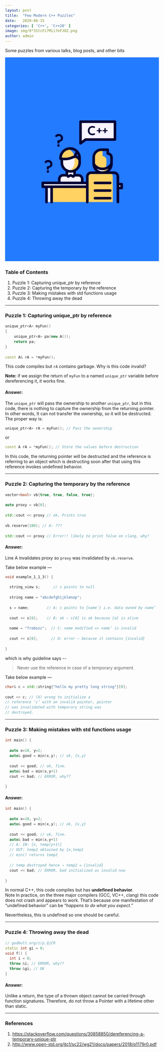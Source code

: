 ```yaml
---
layout:	post
title:	"Few Modern C++ Puzzles"
date:	2020-06-15
categories: [ 'C++', 'C++20' ]
image: img/0*3StcFi7Mii7eFJOZ.png
author: admin
---
```


  Some puzzles from various talks, blog posts, and other bits

![](/img/0*3StcFi7Mii7eFJOZ.webp)

### Table of Contents

1. Puzzle 1: Capturing unique\_ptr by reference
2. Puzzle 2: Capturing the temporary by the reference
3. Puzzle 3: Making mistakes with std functions usage
4. Puzzle 4: Throwing away the dead

***
### Puzzle 1: Capturing unique\_ptr by reference

```cpp
unique_ptr<A> myFun()
{
    unique_ptr<A> pa(new A());
    return pa;
}

const A& rA = *myFun();
```
This code compiles but `rA` contains garbage. Why is this code invalid?

**Note:** if we assign the return of `myFun` to a named `unique_ptr` variable before dereferencing it, it works fine.

#### **Answer:**

The `unique_ptr` will pass the ownership to another `unique_ptr`, but in this code, there is nothing to capture the ownership from the returning pointer. In other words, It can not transfer the ownership, so it will be destructed. The proper way is:

```cpp
unique_ptr<A> rA = myFun(); // Pass the ownership
```

or 

```cpp
const A rA = *myFun(); // Store the values before destruction
```

In this code, the returning pointer will be destructed and the reference is referring to an object which is destructing soon after that using this reference invokes undefined behavior.

***

### Puzzle 2: Capturing the temporary by the reference

```cpp
vector<bool> vb{true, true, false, true};

auto proxy = vb[0];

std::cout << proxy // ok, Prints true

vb.reserve(100); // A: ???

std::cout << proxy // Error!! likely to print false on clang, why?
```
#### Answer:

Line A invalidates proxy so `proxy` was invalidated by `vb.reserve`.

Take below example —

```cpp
void example_1_1_3() {

  string_view s;      // s points to null

  string name = "abcdefghijklmnop";

  s = name;        // A: s points to {name'} i.e. data owned by name’

  cout << s[0];    // B: ok – s[0] is ok because {a} is alive

  name = "frobozz";  // C: name modified => name’ is invalid

  cout << s[0];      // D: error – because it contains {invalid}

}
```

which is why guideline says --

> Never use the reference in case of a temporary argument.

Take below example —

```cpp
char& c = std::string{"hello my pretty long string"}[0];

cout << c; // (X) wrong to initialize a
// reference ‘c’ with an invalid pointer, pointer
// was invalidated with temporary string was
// destroyed.
```

***

### Puzzle 3: Making mistakes with std functions usage

```cpp
int main() {
 
  auto x=10, y=2;
  auto& good = min(x,y); // ok, {x,y}

  cout << good; // ok, fine.
  auto& bad = min(x,y+1) 
  cout << bad; // ERROR, why??

}
```
#### Answer:

```cpp
int main() {
 
  auto x=10, y=2;
  auto& good = min(x,y); // ok, {x,y}

  cout << good; // ok, fine.
  auto& bad = min(x,y+1) 
  // A: IN: {x, temp(y+1)}
  // OUT: temp2 obtained by {x,temp}
  // min() returns temp2

  // temp destroyed hence → temp2 = {invalid}
  cout << bad; // ERROR, bad initialized as invalid now

}
```

In normal C++, this code compiles but has **undefined behavior**.  
Note In practice, on the three major compilers (GCC, VC++, clang) this code does not crash and appears to work. That’s because one manifestation of “undefined behavior” can be “*happens to do what you expect.*”

Nevertheless, this is undefined so one should be careful.

***
### Puzzle 4: Throwing away the dead

```cpp
// godbolt.org/z/p_QjCR
static int gi = 0;
void f() {
  int i = 0;
  throw &i; // ERROR, why??
  throw &gi; // OK
}
```
#### Answer:

Unlike a return, the type of a thrown object cannot be carried through function signatures. Therefore, do not throw a Pointer with a lifetime other than static.

***
### References

1. <https://stackoverflow.com/questions/30858850/dereferencing-a-temporary-unique-ptr>
2. <http://www.open-std.org/jtc1/sc22/wg21/docs/papers/2018/p1179r0.pdf>
  